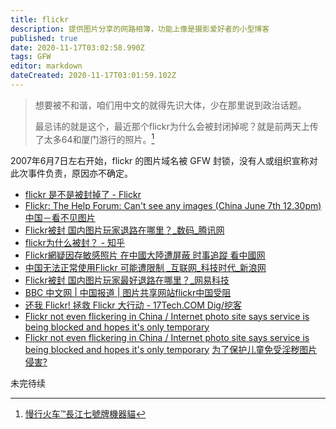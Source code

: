 ```yaml
---
title: flickr
description: 提供图片分享的网路相簿，功能上像是摄影爱好者的小型博客
published: true
date: 2020-11-17T03:02:58.990Z
tags: GFW
editor: markdown
dateCreated: 2020-11-17T03:01:59.102Z
---
```


> 想要被不和谐，咱们用中文的就得先识大体，少在那里说到政治话题。
>
> 最忌讳的就是这个，最近那个flickr为什么会被封闭掉呢？就是前两天上传了太多64和厦门游行的照片。[^pluiefrigide]

2007年6月7日左右开始，flickr 的图片域名被 GFW 封锁，没有人或组织宣称对此次事件负责，原因亦不确定。

+ [flickr 是不是被封掉了 - Flickr](https://web.archive.org/web/20170222080208/https://www.flickr.com/groups/chinese/discuss/72157600321172333/)
+ [Flickr: The Help Forum: Can't see any images (China June 7th 12.30pm) 中国－看不见图片](https://web.archive.org/web/20151010123256/https://www.flickr.com/help/forum/41998/)
+ [Flickr被封 国内图片玩家退路在哪里？_数码_腾讯网](https://web.archive.org/web/20201001100046/https://digi.tech.qq.com/a/20070627/000166.htm)
+ [flickr为什么被封？ - 知乎](https://web.archive.org/web/20201001101152/https://www.zhihu.com/question/26779835)
+ [Flickr網疑因存敏感照片 在中國大陸遭屏蔽 时事追蹤 看中國网](https://web.archive.org/web/20201001101108/https://www.secretchina.com/news/b5/2007/06/12/199107.html)
+ [中国无法正常使用Flickr 可能遭限制 _互联网_科技时代_新浪网](https://web.archive.org/web/20161215195351/http://tech.sina.com.cn/i/2007-06-13/09551560353.shtml)
+ [Flickr被封 国内图片玩家最好退路在哪里？_网易科技](https://web.archive.org/web/20121023112112/http://tech.163.com/07/0621/16/3HHBQ087000915AS.html)
+ [BBC 中文网 | 中国报道 | 图片共享网站flickr中国受阻](https://web.archive.org/web/20070819051608/http://news.bbc.co.uk/chinese/simp/hi/newsid_6740000/newsid_6746200/6746271.stm)
+ [还我 Flickr! 拯救 Flickr 大行动 - 17Tech.COM Dig/挖客](https://web.archive.org/web/20071207071059/http://dig.17tech.com/vote/62396.html)
+ [Flickr not even flickering in China / Internet photo site says service is being blocked and hopes it's only temporary](https://web.archive.org/web/20111208192648/https://www.sfgate.com/cgi-bin/article.cgi?f=/c/a/2007/06/09/FLICKR.TMP)
+ [Flickr not even flickering in China / Internet photo site says service is being blocked and hopes it's only temporary](https://web.archive.org/web/20201109014312/https://www.sfgate.com/business/article/Flickr-not-even-flickering-in-China-Internet-2556762.php)
[为了保护儿童免受淫秽图片侵害?](https://web.archive.org/web/20201117030133/https://www.douban.com/group/topic/1675619/)

未完待续

[^pluiefrigide]: [慢行火车™長江七號牌機器貓](https://web.archive.org/web/20080213102827/http://www.douban.com:80/people/pluiefrigide/)
